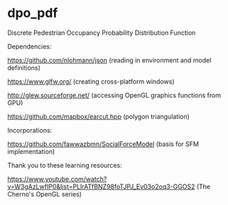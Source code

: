 # dpo_pdf
Discrete Pedestrian Occupancy Probability Distribution Function

Dependencies:

https://github.com/nlohmann/json (reading in environment and model definitions)

https://www.glfw.org/ (creating cross-platform windows)

http://glew.sourceforge.net/ (accessing OpenGL graphics functions from GPU)

https://github.com/mapbox/earcut.hpp (polygon triangulation)

Incorporations:

https://github.com/fawwazbmn/SocialForceModel (basis for SFM implementation)

Thank you to these learning resources:

https://www.youtube.com/watch?v=W3gAzLwfIP0&list=PLlrATfBNZ98foTJPJ_Ev03o2oq3-GGOS2 (The Cherno's OpenGL series)
